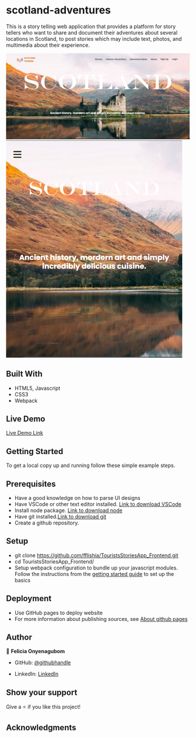 # scotland-adventures
This is a story telling web application that provides a platform for story tellers who want to share and document their adventures about several locations in Scotland, to post stories which may include text, photos, and multimedia about their experience.

![screenshot](./src/images/desktop-screenshot.png)
![screenshot](./src/images/mobile-screenshot.png)

## Built With

- HTML5, Javascript
- CSS3
- Webpack

## Live Demo

[Live Demo Link]()

## Getting Started

To get a local copy up and running follow these simple example steps.

## Prerequisites

- Have a good knowledge on how to parse UI designs
- Have VSCode or other text editor installed. [Link to download VSCode](https://code.visualstudio.com/download)
- Install node package. [Link to download node](https://nodejs.org/en/download/)
- Have git installed.[Link to download git](https://git-scm.com/downloads)
- Create a github repository.

## Setup

- git clone https://github.com/fflishia/TouristsStoriesApp_Frontend.git
- cd TouristsStoriesApp_Frontend/
- Setup webpack configuration to bundle up your javascript modules. Follow the instructions from the [getting started guide](https://webpack.js.org/guides/getting-started/#basic-setup) to set up the basics


## Deployment

- Use GitHub pages to deploy website
- For more information about publishing sources, see [About github pages](https://pages.github.com/)

## Author

👤 **Felicia Onyenagubom**

- GitHub: [@githubhandle](https://github.com/fflishia)

- LinkedIn: [LinkedIn]()
## Show your support

Give a ⭐️ if you like this project!

## Acknowledgments




